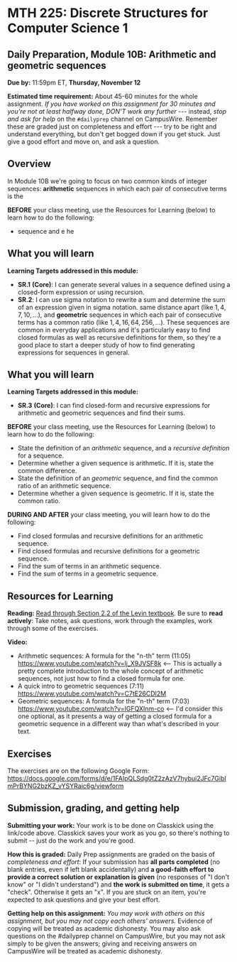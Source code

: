 # MTH 225: Discrete Structures for Computer Science 1 

## Daily Preparation, Module 10B: Arithmetic and geometric sequences  

**Due by:** 11:59pm ET, **Thursday, November 12** 

**Estimated time requirement:** About 45-60 minutes for the whole assignment. *If you have worked on this assignment for 30 minutes and you're not at least halfway done, DON'T work any further* --- instead, *stop and ask for help* on the `#dailyprep` channel on CampusWire. Remember these are graded just on completeness and effort --- try to be right and understand everything, but don't get bogged down if you get stuck. Just give a good effort and move on, and ask a question. 



## Overview 

In Module 10B we're going to focus on two common kinds of integer sequences: **arithmetic** sequences in which each pair of consecutive terms is the 

**BEFORE** your class meeting, use the Resources for Learning (below) to learn how to do the following: 

-  sequence and e he

## What you will learn 

**Learning Targets addressed in this module:** 

-   **SR.1**  **(Core)**: I can generate several values in a sequence defined using a closed-form expression or using recursion.
-   **SR.2**: I can use sigma notation to rewrite a sum and determine the sum of an expression given in sigma notation.
same distance apart (like $1, 4, 7, 10, \dots$), and **geometric** sequences in which each pair of consecutive terms has a common ratio (like $1, 4, 16, 64, 256, \dots$). These sequences are common in everyday applications and it's particularly easy to find closed formulas as well as recursive definitions for them, so they're a good place to start a deeper study of how to find generating expressions for sequences in general. 

## What you will learn 

**Learning Targets addressed in this module:** 

-   **SR.3**  **(Core)**: I can find closed-form and recursive expressions for arithmetic and geometric sequences and find their sums.

**BEFORE** your class meeting, use the Resources for Learning (below) to learn how to do the following: 

- State the definition of an *arithmetic* sequence, and a *recursive definition* for a sequence. 
- Determine whether a given sequence is arithmetic. If it is, state the common difference. 
- State the definition of an *geometric* sequence, and find the common ratio of an arithmetic sequence. 
- Determine whether a given sequence is geometric. If it is, state the common ratio. 



**DURING AND AFTER** your class meeting, you will learn how to do the following: 

- Find closed formulas and recursive definitions for an arithmetic sequence. 
- Find closed formulas and recursive definitions for a geometric sequence. 
- Find the sum of terms in an arithmetic sequence. 
- Find the sum of terms in a geometric sequence. 


## Resources for Learning

**Reading:** [Read through Section 2.2 of the Levin textbook](http://discrete.openmathbooks.org/dmoi3/sec_seq-arithgeom.html). Be sure to **read actively**: Take notes, ask questions, work through the examples, work through some of the exercises. 

**Video:** 

- Arithmetic sequences: A formula for the "n-th" term (11:05) https://www.youtube.com/watch?v=lj_X9JVSF8k <-- This is actually a pretty complete introduction to the whole concept of arithmetic sequences, not just how to find a closed formula for one. 
- A quick intro to geometric sequences (7:11) https://www.youtube.com/watch?v=C7tE26CDI2M
- Geometric sequences: A formula for the "n-th" term (7:03) https://www.youtube.com/watch?v=IGFQXInm-co  <-- I'd consider this one optional, as it presents a way of getting a closed formula for a geometric sequence in a different way than what's described in your text. 


## Exercises

The exercises are on the following Google Form: https://docs.google.com/forms/d/e/1FAIpQLSdg0tZ2zAzV7hybui2JFc7GibImPrBYNG2bzKZ_vYSYRaic6g/viewform


## Submission, grading, and getting help 

**Submitting your work:** Your work is to be done on Classkick using the link/code above. Classkick saves your work as you go, so there's nothing to submit -- just do the work and you're good. 

**How this is graded:** Daily Prep assignments are graded on the basis of *completeness and effort*: If your submission has **all parts completed** (no blank entries, even if left blank accidentally) and **a good-faith effort to provide a correct solution or explanation is given** (no responses of "I don't know" or "I didn't understand") and **the work is submitted on time**, it gets a "check". Otherwise it gets an "x". If you are stuck on an item, you're expected to ask questions and give your best effort.  

**Getting help on this assignment:** *You may work with others on this assignment, but you may not copy each others' answers.* Evidence of copying will be treated as academic dishonesty. You may also ask questions on the #dailyprep channel on CampusWire, but you may not ask simply to be given the answers; giving and receiving answers on CampusWire will be treated as academic dishonesty.
<!--stackedit_data:
eyJoaXN0b3J5IjpbOTAwMDk4MDEzLDEwMDUxNzY0NjMsLTIxMD
Y2MzQ0OTUsNjAyNzU5MTg5XX0=
-->